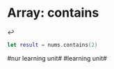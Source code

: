 # Array: contains
↩️

```swift
let result = nums.contains(2)
```


#nur learning unit# #learning unit#